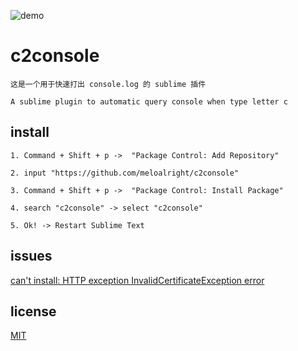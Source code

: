 ![demo](./demo.gif)   
   
   
# c2console   
   
`这是一个用于快速打出 console.log 的 sublime 插件`   
   
`A sublime plugin to automatic query console when type letter c`   
   
   
   
## install   
   
```
1. Command + Shift + p ->  "Package Control: Add Repository"

2. input "https://github.com/meloalright/c2console"

3. Command + Shift + p ->  "Package Control: Install Package"

4. search "c2console" -> select "c2console"

5. Ok! -> Restart Sublime Text
```   
   
   
   
## issues       
   
[can't install: HTTP exception InvalidCertificateException error](https://github.com/ihodev/sublime-da-ui/issues/39)   
   
   
## license   
   
[MIT](https://revolunet.mit-license.org/)   
